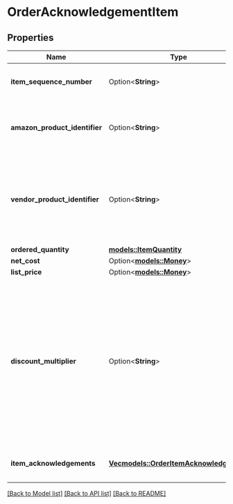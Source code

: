 # OrderAcknowledgementItem

## Properties

Name | Type | Description | Notes
------------ | ------------- | ------------- | -------------
**item_sequence_number** | Option<**String**> | Line item sequence number for the item. | [optional]
**amazon_product_identifier** | Option<**String**> | Amazon Standard Identification Number (ASIN) of an item. | [optional]
**vendor_product_identifier** | Option<**String**> | The vendor selected product identification of the item. Should be the same as was sent in the purchase order. | [optional]
**ordered_quantity** | [**models::ItemQuantity**](ItemQuantity.md) |  | 
**net_cost** | Option<[**models::Money**](Money.md)> |  | [optional]
**list_price** | Option<[**models::Money**](Money.md)> |  | [optional]
**discount_multiplier** | Option<**String**> | The discount multiplier that should be applied to the price if a vendor sells books with a list price. This is a multiplier factor to arrive at a final discounted price. A multiplier of .90 would be the factor if a 10% discount is given. | [optional]
**item_acknowledgements** | [**Vec<models::OrderItemAcknowledgement>**](OrderItemAcknowledgement.md) | This is used to indicate acknowledged quantity. | 

[[Back to Model list]](../README.md#documentation-for-models) [[Back to API list]](../README.md#documentation-for-api-endpoints) [[Back to README]](../README.md)


